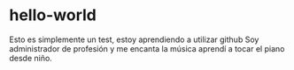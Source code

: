 # hello-world
Esto es simplemente un test, estoy aprendiendo a utilizar github
Soy administrador de profesión y me encanta la música aprendí a tocar el piano desde niño.
